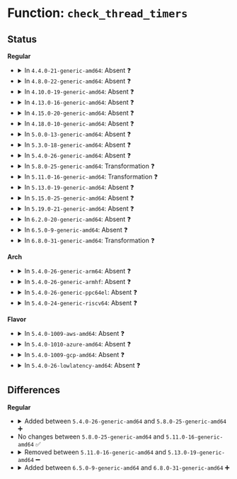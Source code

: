 # Function: <code>check_thread_timers</code>

## Status
<b>Regular</b>
<ul>
<li>
<details>
<summary>In <code>4.4.0-21-generic-amd64</code>: Absent ❓</summary>

```json
{
  "name": "check_thread_timers",
  "collision_type": "Unique Static",
  "inline_type": "Full",
  "funcs": [
    {
      "addr": 18446744071579842836,
      "name": "check_thread_timers",
      "external": false,
      "loc": "kernel/time/posix-cpu-timers.c:858",
      "file": "kernel/time/posix-cpu-timers.c",
      "inline": "not declared, inlined",
      "caller_inline": [
        "kernel/time/posix-cpu-timers.c:run_posix_cpu_timers"
      ],
      "caller_func": []
    }
  ],
  "symbols": []
}
```
</details>
</li>
<li>
<details>
<summary>In <code>4.8.0-22-generic-amd64</code>: Absent ❓</summary>

```json
{
  "name": "check_thread_timers",
  "collision_type": "Unique Static",
  "inline_type": "Full",
  "funcs": [
    {
      "addr": 18446744071579871828,
      "name": "check_thread_timers",
      "external": false,
      "loc": "kernel/time/posix-cpu-timers.c:828",
      "file": "kernel/time/posix-cpu-timers.c",
      "inline": "not declared, inlined",
      "caller_inline": [
        "kernel/time/posix-cpu-timers.c:run_posix_cpu_timers"
      ],
      "caller_func": []
    }
  ],
  "symbols": []
}
```
</details>
</li>
<li>
<details>
<summary>In <code>4.10.0-19-generic-amd64</code>: Absent ❓</summary>

```json
{
  "name": "check_thread_timers",
  "collision_type": "Unique Static",
  "inline_type": "Full",
  "funcs": [
    {
      "addr": 18446744071579927508,
      "name": "check_thread_timers",
      "external": false,
      "loc": "kernel/time/posix-cpu-timers.c:824",
      "file": "kernel/time/posix-cpu-timers.c",
      "inline": "not declared, inlined",
      "caller_inline": [
        "kernel/time/posix-cpu-timers.c:run_posix_cpu_timers"
      ],
      "caller_func": []
    }
  ],
  "symbols": []
}
```
</details>
</li>
<li>
<details>
<summary>In <code>4.13.0-16-generic-amd64</code>: Absent ❓</summary>

```json
{
  "name": "check_thread_timers",
  "collision_type": "Unique Static",
  "inline_type": "Full",
  "funcs": [
    {
      "addr": 18446744071579936344,
      "name": "check_thread_timers",
      "external": false,
      "loc": "kernel/time/posix-cpu-timers.c:798",
      "file": "kernel/time/posix-cpu-timers.c",
      "inline": "not declared, inlined",
      "caller_inline": [
        "kernel/time/posix-cpu-timers.c:run_posix_cpu_timers"
      ],
      "caller_func": []
    }
  ],
  "symbols": []
}
```
</details>
</li>
<li>
<details>
<summary>In <code>4.15.0-20-generic-amd64</code>: Absent ❓</summary>

```json
{
  "name": "check_thread_timers",
  "collision_type": "Unique Static",
  "inline_type": "Full",
  "funcs": [
    {
      "addr": 18446744071579981832,
      "name": "check_thread_timers",
      "external": false,
      "loc": "kernel/time/posix-cpu-timers.c:799",
      "file": "kernel/time/posix-cpu-timers.c",
      "inline": "not declared, inlined",
      "caller_inline": [
        "kernel/time/posix-cpu-timers.c:run_posix_cpu_timers"
      ],
      "caller_func": []
    }
  ],
  "symbols": []
}
```
</details>
</li>
<li>
<details>
<summary>In <code>4.18.0-10-generic-amd64</code>: Absent ❓</summary>

```json
{
  "name": "check_thread_timers",
  "collision_type": "Unique Static",
  "inline_type": "Full",
  "funcs": [
    {
      "addr": 18446744071580032962,
      "name": "check_thread_timers",
      "external": false,
      "loc": "kernel/time/posix-cpu-timers.c:807",
      "file": "kernel/time/posix-cpu-timers.c",
      "inline": "not declared, inlined",
      "caller_inline": [
        "kernel/time/posix-cpu-timers.c:run_posix_cpu_timers"
      ],
      "caller_func": []
    }
  ],
  "symbols": []
}
```
</details>
</li>
<li>
<details>
<summary>In <code>5.0.0-13-generic-amd64</code>: Absent ❓</summary>

```json
{
  "name": "check_thread_timers",
  "collision_type": "Unique Static",
  "inline_type": "Full",
  "funcs": [
    {
      "addr": 18446744071580079842,
      "name": "check_thread_timers",
      "external": false,
      "loc": "kernel/time/posix-cpu-timers.c:808",
      "file": "kernel/time/posix-cpu-timers.c",
      "inline": "not declared, inlined",
      "caller_inline": [
        "kernel/time/posix-cpu-timers.c:run_posix_cpu_timers"
      ],
      "caller_func": []
    }
  ],
  "symbols": []
}
```
</details>
</li>
<li>
<details>
<summary>In <code>5.3.0-18-generic-amd64</code>: Absent ❓</summary>

```json
{
  "name": "check_thread_timers",
  "collision_type": "Unique Static",
  "inline_type": "Full",
  "funcs": [
    {
      "addr": 18446744071580123365,
      "name": "check_thread_timers",
      "external": false,
      "loc": "kernel/time/posix-cpu-timers.c:807",
      "file": "kernel/time/posix-cpu-timers.c",
      "inline": "not declared, inlined",
      "caller_inline": [
        "kernel/time/posix-cpu-timers.c:run_posix_cpu_timers"
      ],
      "caller_func": []
    }
  ],
  "symbols": []
}
```
</details>
</li>
<li>
<details>
<summary>In <code>5.4.0-26-generic-amd64</code>: Absent ❓</summary>

```json
{
  "name": "check_thread_timers",
  "collision_type": "Unique Static",
  "inline_type": "Full",
  "funcs": [
    {
      "addr": 18446744071580172741,
      "name": "check_thread_timers",
      "external": false,
      "loc": "kernel/time/posix-cpu-timers.c:826",
      "file": "kernel/time/posix-cpu-timers.c",
      "inline": "not declared, inlined",
      "caller_inline": [
        "kernel/time/posix-cpu-timers.c:run_posix_cpu_timers"
      ],
      "caller_func": []
    }
  ],
  "symbols": []
}
```
</details>
</li>
<li>
<details>
<summary>In <code>5.8.0-25-generic-amd64</code>: Transformation ❓</summary>

```c
void check_thread_timers(struct task_struct * tsk, struct list_head * firing)
```

```json
{
  "name": "check_thread_timers",
  "collision_type": "Unique Static",
  "inline_type": "No",
  "funcs": [
    {
      "addr": 0,
      "name": "check_thread_timers",
      "external": false,
      "loc": "kernel/time/posix-cpu-timers.c:819",
      "file": "kernel/time/posix-cpu-timers.c",
      "inline": "seen, unknown",
      "caller_inline": [],
      "caller_func": [
        "kernel/time/posix-cpu-timers.c:run_posix_cpu_timers"
      ]
    }
  ],
  "symbols": [
    {
      "addr": 18446744071580234544,
      "name": "check_thread_timers",
      "section": ".text",
      "bind": "STB_LOCAL",
      "size": 363
    },
    {
      "addr": 18446744071580237642,
      "name": "check_thread_timers.cold",
      "section": ".text",
      "bind": "STB_LOCAL",
      "size": 108
    }
  ]
}
```
</details>
</li>
<li>
<details>
<summary>In <code>5.11.0-16-generic-amd64</code>: Transformation ❓</summary>

```c
void check_thread_timers(struct task_struct * tsk, struct list_head * firing)
```

```json
{
  "name": "check_thread_timers",
  "collision_type": "Unique Static",
  "inline_type": "No",
  "funcs": [
    {
      "addr": 0,
      "name": "check_thread_timers",
      "external": false,
      "loc": "kernel/time/posix-cpu-timers.c:831",
      "file": "kernel/time/posix-cpu-timers.c",
      "inline": "seen, unknown",
      "caller_inline": [],
      "caller_func": [
        "kernel/time/posix-cpu-timers.c:handle_posix_cpu_timers"
      ]
    }
  ],
  "symbols": [
    {
      "addr": 18446744071580218864,
      "name": "check_thread_timers",
      "section": ".text",
      "bind": "STB_LOCAL",
      "size": 363
    },
    {
      "addr": 18446744071591311995,
      "name": "check_thread_timers.cold",
      "section": ".text",
      "bind": "STB_LOCAL",
      "size": 108
    }
  ]
}
```
</details>
</li>
<li>
<details>
<summary>In <code>5.13.0-19-generic-amd64</code>: Absent ❓</summary>

```json
{
  "name": "check_thread_timers",
  "collision_type": "Unique Static",
  "inline_type": "Full",
  "funcs": [
    {
      "addr": 18446744071580224694,
      "name": "check_thread_timers",
      "external": false,
      "loc": "kernel/time/posix-cpu-timers.c:831",
      "file": "kernel/time/posix-cpu-timers.c",
      "inline": "not declared, inlined",
      "caller_inline": [
        "kernel/time/posix-cpu-timers.c:posix_cpu_timers_work"
      ],
      "caller_func": []
    }
  ],
  "symbols": []
}
```
</details>
</li>
<li>
<details>
<summary>In <code>5.15.0-25-generic-amd64</code>: Absent ❓</summary>

```json
{
  "name": "check_thread_timers",
  "collision_type": "Unique Static",
  "inline_type": "Full",
  "funcs": [
    {
      "addr": 18446744071580373126,
      "name": "check_thread_timers",
      "external": false,
      "loc": "kernel/time/posix-cpu-timers.c:889",
      "file": "kernel/time/posix-cpu-timers.c",
      "inline": "not declared, inlined",
      "caller_inline": [
        "kernel/time/posix-cpu-timers.c:posix_cpu_timers_work"
      ],
      "caller_func": []
    }
  ],
  "symbols": []
}
```
</details>
</li>
<li>
<details>
<summary>In <code>5.19.0-21-generic-amd64</code>: Absent ❓</summary>

```json
{
  "name": "check_thread_timers",
  "collision_type": "Unique Static",
  "inline_type": "Full",
  "funcs": [
    {
      "addr": 18446744071580590910,
      "name": "check_thread_timers",
      "external": false,
      "loc": "kernel/time/posix-cpu-timers.c:896",
      "file": "kernel/time/posix-cpu-timers.c",
      "inline": "not declared, inlined",
      "caller_inline": [
        "kernel/time/posix-cpu-timers.c:posix_cpu_timers_work"
      ],
      "caller_func": []
    }
  ],
  "symbols": []
}
```
</details>
</li>
<li>
<details>
<summary>In <code>6.2.0-20-generic-amd64</code>: Absent ❓</summary>

```json
{
  "name": "check_thread_timers",
  "collision_type": "Unique Static",
  "inline_type": "Full",
  "funcs": [
    {
      "addr": 18446744071580853086,
      "name": "check_thread_timers",
      "external": false,
      "loc": "kernel/time/posix-cpu-timers.c:896",
      "file": "kernel/time/posix-cpu-timers.c",
      "inline": "not declared, inlined",
      "caller_inline": [
        "kernel/time/posix-cpu-timers.c:posix_cpu_timers_work"
      ],
      "caller_func": []
    }
  ],
  "symbols": []
}
```
</details>
</li>
<li>
<details>
<summary>In <code>6.5.0-9-generic-amd64</code>: Absent ❓</summary>

```json
{
  "name": "check_thread_timers",
  "collision_type": "Unique Static",
  "inline_type": "Full",
  "funcs": [
    {
      "addr": 18446744071580936830,
      "name": "check_thread_timers",
      "external": false,
      "loc": "kernel/time/posix-cpu-timers.c:897",
      "file": "kernel/time/posix-cpu-timers.c",
      "inline": "not declared, inlined",
      "caller_inline": [
        "kernel/time/posix-cpu-timers.c:posix_cpu_timers_work"
      ],
      "caller_func": []
    }
  ],
  "symbols": []
}
```
</details>
</li>
<li>
<details>
<summary>In <code>6.8.0-31-generic-amd64</code>: Transformation ❓</summary>

```c
void check_thread_timers(struct task_struct * tsk, struct list_head * firing)
```

```json
{
  "name": "check_thread_timers",
  "collision_type": "Unique Static",
  "inline_type": "No",
  "funcs": [
    {
      "addr": 0,
      "name": "check_thread_timers",
      "external": false,
      "loc": "kernel/time/posix-cpu-timers.c:897",
      "file": "kernel/time/posix-cpu-timers.c",
      "inline": "seen, unknown",
      "caller_inline": [],
      "caller_func": [
        "kernel/time/posix-cpu-timers.c:posix_cpu_timers_work"
      ]
    }
  ],
  "symbols": [
    {
      "addr": 18446744071581026816,
      "name": "check_thread_timers",
      "section": ".text",
      "bind": "STB_LOCAL",
      "size": 606
    },
    {
      "addr": 18446744071597415623,
      "name": "check_thread_timers.cold",
      "section": ".text",
      "bind": "STB_LOCAL",
      "size": 21
    }
  ]
}
```
</details>
</li>
</ul>
<b>Arch</b>
<ul>
<li>
<details>
<summary>In <code>5.4.0-26-generic-arm64</code>: Absent ❓</summary>

```json
{
  "name": "check_thread_timers",
  "collision_type": "Unique Static",
  "inline_type": "Full",
  "funcs": [
    {
      "addr": 18446603336491394896,
      "name": "check_thread_timers",
      "external": false,
      "loc": "kernel/time/posix-cpu-timers.c:826",
      "file": "kernel/time/posix-cpu-timers.c",
      "inline": "not declared, inlined",
      "caller_inline": [
        "kernel/time/posix-cpu-timers.c:run_posix_cpu_timers"
      ],
      "caller_func": []
    }
  ],
  "symbols": []
}
```
</details>
</li>
<li>
<details>
<summary>In <code>5.4.0-26-generic-armhf</code>: Absent ❓</summary>

```json
{
  "name": "check_thread_timers",
  "collision_type": "Unique Static",
  "inline_type": "Full",
  "funcs": [
    {
      "addr": 3225393140,
      "name": "check_thread_timers",
      "external": false,
      "loc": "kernel/time/posix-cpu-timers.c:826",
      "file": "kernel/time/posix-cpu-timers.c",
      "inline": "not declared, inlined",
      "caller_inline": [
        "kernel/time/posix-cpu-timers.c:run_posix_cpu_timers"
      ],
      "caller_func": []
    }
  ],
  "symbols": []
}
```
</details>
</li>
<li>
<details>
<summary>In <code>5.4.0-26-generic-ppc64el</code>: Absent ❓</summary>

```json
{
  "name": "check_thread_timers",
  "collision_type": "Unique Static",
  "inline_type": "Full",
  "funcs": [
    {
      "addr": 13835058055284337920,
      "name": "check_thread_timers",
      "external": false,
      "loc": "kernel/time/posix-cpu-timers.c:826",
      "file": "kernel/time/posix-cpu-timers.c",
      "inline": "not declared, inlined",
      "caller_inline": [
        "kernel/time/posix-cpu-timers.c:run_posix_cpu_timers"
      ],
      "caller_func": []
    }
  ],
  "symbols": []
}
```
</details>
</li>
<li>
<details>
<summary>In <code>5.4.0-24-generic-riscv64</code>: Absent ❓</summary>

```json
{
  "name": "check_thread_timers",
  "collision_type": "Unique Static",
  "inline_type": "Full",
  "funcs": [
    {
      "addr": 18446743936271876576,
      "name": "check_thread_timers",
      "external": false,
      "loc": "kernel/time/posix-cpu-timers.c:826",
      "file": "kernel/time/posix-cpu-timers.c",
      "inline": "not declared, inlined",
      "caller_inline": [
        "kernel/time/posix-cpu-timers.c:run_posix_cpu_timers"
      ],
      "caller_func": []
    }
  ],
  "symbols": []
}
```
</details>
</li>
</ul>
<b>Flavor</b>
<ul>
<li>
<details>
<summary>In <code>5.4.0-1009-aws-amd64</code>: Absent ❓</summary>

```json
{
  "name": "check_thread_timers",
  "collision_type": "Unique Static",
  "inline_type": "Full",
  "funcs": [
    {
      "addr": 18446744071580141941,
      "name": "check_thread_timers",
      "external": false,
      "loc": "kernel/time/posix-cpu-timers.c:826",
      "file": "kernel/time/posix-cpu-timers.c",
      "inline": "not declared, inlined",
      "caller_inline": [
        "kernel/time/posix-cpu-timers.c:run_posix_cpu_timers"
      ],
      "caller_func": []
    }
  ],
  "symbols": []
}
```
</details>
</li>
<li>
<details>
<summary>In <code>5.4.0-1010-azure-amd64</code>: Absent ❓</summary>

```json
{
  "name": "check_thread_timers",
  "collision_type": "Unique Static",
  "inline_type": "Full",
  "funcs": [
    {
      "addr": 18446744071580087269,
      "name": "check_thread_timers",
      "external": false,
      "loc": "kernel/time/posix-cpu-timers.c:826",
      "file": "kernel/time/posix-cpu-timers.c",
      "inline": "not declared, inlined",
      "caller_inline": [
        "kernel/time/posix-cpu-timers.c:run_posix_cpu_timers"
      ],
      "caller_func": []
    }
  ],
  "symbols": []
}
```
</details>
</li>
<li>
<details>
<summary>In <code>5.4.0-1009-gcp-amd64</code>: Absent ❓</summary>

```json
{
  "name": "check_thread_timers",
  "collision_type": "Unique Static",
  "inline_type": "Full",
  "funcs": [
    {
      "addr": 18446744071580133013,
      "name": "check_thread_timers",
      "external": false,
      "loc": "kernel/time/posix-cpu-timers.c:826",
      "file": "kernel/time/posix-cpu-timers.c",
      "inline": "not declared, inlined",
      "caller_inline": [
        "kernel/time/posix-cpu-timers.c:run_posix_cpu_timers"
      ],
      "caller_func": []
    }
  ],
  "symbols": []
}
```
</details>
</li>
<li>
<details>
<summary>In <code>5.4.0-26-lowlatency-amd64</code>: Absent ❓</summary>

```json
{
  "name": "check_thread_timers",
  "collision_type": "Unique Static",
  "inline_type": "Full",
  "funcs": [
    {
      "addr": 18446744071580184917,
      "name": "check_thread_timers",
      "external": false,
      "loc": "kernel/time/posix-cpu-timers.c:826",
      "file": "kernel/time/posix-cpu-timers.c",
      "inline": "not declared, inlined",
      "caller_inline": [
        "kernel/time/posix-cpu-timers.c:run_posix_cpu_timers"
      ],
      "caller_func": []
    }
  ],
  "symbols": []
}
```
</details>
</li>
</ul>

## Differences
<b>Regular</b>
<ul>
<li>
<details>
<summary>Added between <code>5.4.0-26-generic-amd64</code> and <code>5.8.0-25-generic-amd64</code> ➕</summary>

```c
void check_thread_timers(struct task_struct * tsk, struct list_head * firing)
```
</details>
</li>
<li>
No changes between <code>5.8.0-25-generic-amd64</code> and <code>5.11.0-16-generic-amd64</code> ✅
</li>
<li>
<details>
<summary>Removed between <code>5.11.0-16-generic-amd64</code> and <code>5.13.0-19-generic-amd64</code> ➖</summary>

```c
void check_thread_timers(struct task_struct * tsk, struct list_head * firing)
```
</details>
</li>
<li>
<details>
<summary>Added between <code>6.5.0-9-generic-amd64</code> and <code>6.8.0-31-generic-amd64</code> ➕</summary>

```c
void check_thread_timers(struct task_struct * tsk, struct list_head * firing)
```
</details>
</li>
</ul>
